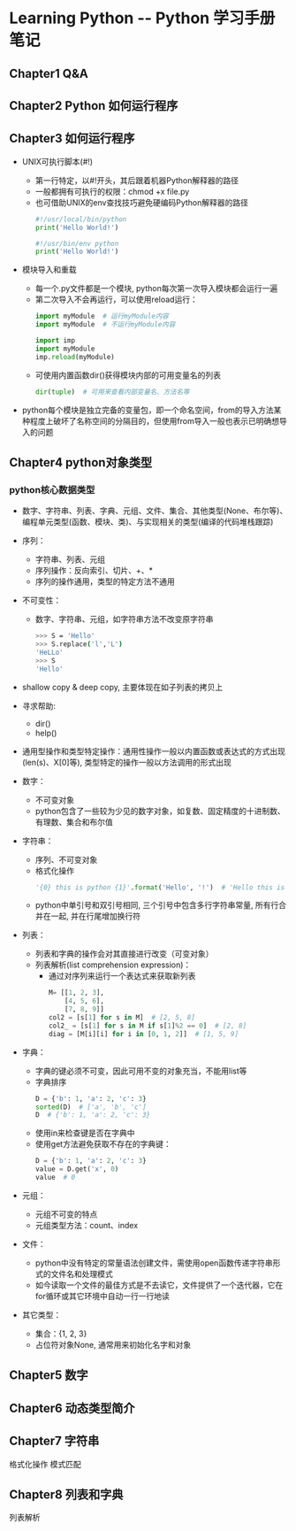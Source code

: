 # Learning Python -- Python 学习手册笔记

## Chapter1 Q&A

## Chapter2 Python 如何运行程序

## Chapter3 如何运行程序

+ UNIX可执行脚本(#!)
  + 第一行特定，以#!开头，其后跟着机器Python解释器的路径
  + 一般都拥有可执行的权限：chmod +x file.py
  + 也可借助UNIX的env查找技巧避免硬编码Python解释器的路径
    ```python
    #!/usr/local/bin/python
    print('Hello World!')
    ```
    ```python
    #!/usr/bin/env python
    print('Hello World!')
    ```

+ 模块导入和重载
  + 每一个.py文件都是一个模块, python每次第一次导入模块都会运行一遍
  + 第二次导入不会再运行，可以使用reload运行：
    ```python
    import myModule  # 运行myModule内容
    import myModule  # 不运行myModule内容
    ```
    ```python
    import imp
    import myModule
    imp.reload(myModule)
    ```
  + 可使用内置函数dir()获得模块内部的可用变量名的列表
    ```python
    dir(tuple)  # 可用来查看内部变量名、方法名等
    ```
+ python每个模块是独立完备的变量包，即一个命名空间，from的导入方法某种程度上破坏了名称空间的分隔目的，但使用from导入一般也表示已明确想导入的问题

## Chapter4 python对象类型

### python核心数据类型

+ 数字、字符串、列表、字典、元组、文件、集合、其他类型(None、布尔等)、编程单元类型(函数、模块、类)、与实现相关的类型(编译的代码堆栈跟踪)
+ 序列：
  + 字符串、列表、元组
  + 序列操作：反向索引、切片、+、*
  + 序列的操作通用，类型的特定方法不通用
+ 不可变性：
  + 数字、字符串、元组，如字符串方法不改变原字符串
    ```bash
    >>> S = 'Hello'
    >>> S.replace('l','L')
    'HeLLo'
    >>> S
    'Hello'
    ```

+ shallow copy & deep copy, 主要体现在如子列表的拷贝上
+ 寻求帮助:
  + dir()
  + help()
+ 通用型操作和类型特定操作：通用性操作一般以内置函数或表达式的方式出现(len(s)、X[0]等), 类型特定的操作一般以方法调用的形式出现
+ 数字：
  + 不可变对象
  + python包含了一些较为少见的数字对象，如复数、固定精度的十进制数、有理数、集合和布尔值
+ 字符串：
  + 序列、不可变对象
  + 格式化操作
    ```python
    '{0} this is python {1}'.format('Hello', '!')  # 'Hello this is python !'
    ```
  + python中单引号和双引号相同, 三个引号中包含多行字符串常量, 所有行合并在一起, 并在行尾增加换行符
+ 列表：
  + 列表和字典的操作会对其直接进行改变（可变对象）
  + 列表解析(list comprehension expression)：
    + 通过对序列来运行一个表达式来获取新列表
        ```python
        M= [[1, 2, 3],
            [4, 5, 6],
            [7, 8, 9]]
        col2 = [s[1] for s in M]  # [2, 5, 8]
        col2_ = [s[1] for s in M if s[1]%2 == 0]  # [2, 8]
        diag = [M[i][i] for i in [0, 1, 2]]  # [1, 5, 9]
        ```
+ 字典：
  + 字典的键必须不可变，因此可用不变的对象充当，不能用list等
  + 字典排序
    ```python
    D = {'b': 1, 'a': 2, 'c': 3}
    sorted(D)  # ['a', 'b', 'c']
    D  # {'b': 1, 'a': 2, 'c': 3}
    ```
  + 使用in来检查键是否在字典中
  + 使用get方法避免获取不存在的字典键：
    ```python
    D = {'b': 1, 'a': 2, 'c': 3}
    value = D.get('x', 0)
    value  # 0
    ```
+ 元组：
  + 元组不可变的特点
  + 元组类型方法：count、index
+ 文件：
  + python中没有特定的常量语法创建文件，需使用open函数传递字符串形式的文件名和处理模式
  + 如今读取一个文件的最佳方式是不去读它，文件提供了一个迭代器，它在for循环或其它环境中自动一行一行地读
+ 其它类型：
  + 集合：{1, 2, 3}
  + 占位符对象None, 通常用来初始化名字和对象

## Chapter5 数字

## Chapter6 动态类型简介

## Chapter7 字符串
格式化操作
模式匹配

## Chapter8 列表和字典

列表解析